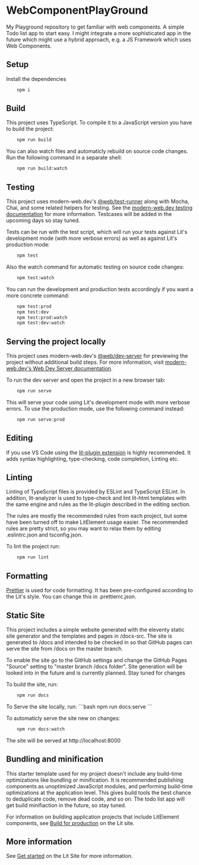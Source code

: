 # WebComponentPlayGround
My Playground repository to get familiar with web components. A simple Todo list app to start easy. I might integrate a more sophisticated app in the future which might use a hybrid approach, e.g. a JS Framework which uses Web Components.

## Setup
Install the dependencies
```bash
    npm i
```

## Build
This project uses TypeScript. To compile it to a JavaScript version you have to build the project:
```bash
    npm run build
```
You can also watch files and automaticly rebuild on source code changes. Run the following command in a separate shell:
```bash
    npm run build:watch
```

## Testing
This project uses modern-web.dev's [@web/test-runner](https://www.npmjs.com/package/@web/test-runner) along with Mocha, Chai, and some related helpers for testing. See the [modern-web.dev testing documentation](https://modern-web.dev/docs/test-runner/overview/) for more information. Testcases will be added in the upcoming days so stay tuned.

Tests can be run with the test script, which will run your tests against Lit's development mode (with more verbose errors) as well as against Lit's production mode:
```bash
    npm test
```
Also the watch command for automatic testing on source code changes:
```bash
    npm test:watch
```
You can run the development and production tests accordingly if you want a more concrete command:
```bash
    npm test:prod
    npm test:dev
    npm test:prod:watch
    npm test:dev:watch
```

## Serving the project locally
This project uses modern-web.dev's [@web/dev-server](https://www.npmjs.com/package/@web/dev-server) for previewing the project without additional build steps. For more information, visit [modern-web.dev's Web Dev Server documentation](https://modern-web.dev/docs/dev-server/overview/).

To run the dev server and open the project in a new browser tab:
```bash
    npm run serve
```
This will serve your code using Lit's development mode with more verbose errors. To use the production mode, use the following command instead:
```bash
    npm run serve:prod
```

## Editing
If you use VS Code using the [lit-plugin extension](https://marketplace.visualstudio.com/items?itemName=runem.lit-plugin) is highly recommended. It adds syntax highlighting, type-checking, code completion, Linting etc.

## Linting
Linting of TypeScript files is provided by ESLint and TypeScript ESLint. In addition, lit-analyzer is used to type-check and lint lit-html templates with the same engine and rules as the lit-plugin described in the editing section.

The rules are mostly the recommended rules from each project, but some have been turned off to make LitElement usage easier. The recommended rules are pretty strict, so you may want to relax them by editing .eslintrc.json and tsconfig.json.

To lint the project run:
```bash
    npm run lint
```

## Formatting
[Prettier](https://prettier.io/) is used for code formatting. It has been pre-configured according to the Lit's style. You can change this in .prettierrc.json.

## Static Site
This project includes a simple website generated with the eleventy static site generator and the templates and pages in /docs-src. The site is generated to /docs and intended to be checked in so that GitHub pages can serve the site from /docs on the master branch.

To enable the site go to the GitHub settings and change the GitHub Pages "Source" setting to "master branch /docs folder". Site generation will be looked into in the future and is currently planned. Stay tuned for changes

To build the site, run:
```bash
    npm run docs
```

To Serve the site locally, run:
´´´bash
    npm run docs:serve
´´´

To automaticly serve the site new on changes:
```bash
    npm run docs:watch
```
The site will be served at http://localhost:8000

## Bundling and minification
This starter template used for my project doesn't include any build-time optimizations like bundling or minification. It is recommended publishing components as unoptimized JavaScript modules, and performing build-time optimizations at the application level. This gives build tools the best chance to deduplicate code, remove dead code, and so on. The todo list app will get build minifiaction in the future, so stay tuned.

For information on building application projects that include LitElement components, see [Build for production](https://lit.dev/docs/tools/production/) on the Lit site.


## More information
See [Get started](https://lit.dev/docs/getting-started/) on the Lit Site for more information.
